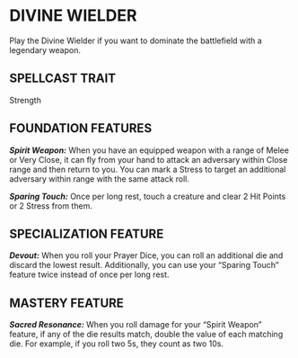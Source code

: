 # DIVINE WIELDER

Play the Divine Wielder if you want to dominate the battlefield with a legendary weapon.

## SPELLCAST TRAIT

Strength

## FOUNDATION FEATURES

***Spirit Weapon:*** When you have an equipped weapon with a range of Melee or Very Close, it can fly from your hand to attack an adversary within Close range and then return to you. You can mark a Stress to target an additional adversary within range with the same attack roll.

***Sparing Touch:*** Once per long rest, touch a creature and clear 2 Hit Points or 2 Stress from them.

## SPECIALIZATION FEATURE

***Devout:*** When you roll your Prayer Dice, you can roll an additional die and discard the lowest result. Additionally, you can use your “Sparing Touch” feature twice instead of once per long rest.

## MASTERY FEATURE

***Sacred Resonance:*** When you roll damage for your “Spirit Weapon” feature, if any of the die results match, double the value of each matching die. For example, if you roll two 5s, they count as two 10s.
